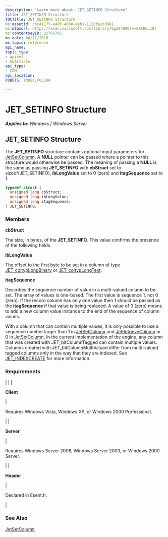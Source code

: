 ```yaml
---
description: "Learn more about: JET_SETINFO Structure"
title: JET_SETINFO Structure
TOCTitle: JET_SETINFO Structure
ms:assetid: cbc41175-e48f-46b0-aeb1-1120fa2cd981
ms:mtpsurl: https://msdn.microsoft.com/library/Gg294090(v=EXCHG.10)
ms:contentKeyID: 32765705
ms.date: 04/11/2016
ms.topic: reference
api_name: 
topic_type: 
- apiref
- kbArticle
api_type: 
- COM
api_location: 
ROBOTS: INDEX,FOLLOW

---
```


# JET_SETINFO Structure


_**Applies to:** Windows | Windows Server_

## JET_SETINFO Structure

The **JET_SETINFO** structure contains optional input parameters for [JetSetColumn](./jetsetcolumn-function.md). A **NULL** pointer can be passed where a pointer to this structure would otherwise be passed. The meaning of passing a **NULL** is the same as passing **JET_SETINFO** with **cbStruct** set to sizeof(JET_SETINFO), **ibLongValue** set to 0 (zero) and **itagSequence** set to 1.

```cpp
typedef struct {
  unsigned long cbStruct;
  unsigned long ibLongValue;
  unsigned long itagSequence;
} JET_SETINFO;
```

### Members

**cbStruct**

The size, in bytes, of the **JET_SETINFO**. This value confirms the presence of the following fields.

**ibLongValue**

The offset to the first byte to be set in a column of type [JET_coltypLongBinary](./jet-coltyp.md) or [JET_coltypLongText](./jet-coltyp.md).

**itagSequence**

Describes the sequence number of value in a multi-valued column to be set. The array of values is one-based. The first value is sequence 1, not 0 (zero). If the record column has only one value then 1 should be passed as the **itagSequence** if that value is being replaced. A value of 0 (zero) means to add a new column value instance to the end of the sequence of column values.

With a column that can contain multiple values, it is only possible to use a sequence number larger than 1 in [JetSetColumn](./jetsetcolumn-function.md) and [JetRetrieveColumn](./jetretrievecolumn-function.md) or 0 in [JetSetColumn](./jetsetcolumn-function.md). In the current implementation of the engine, any column that was created with JET_bitColumnTagged can contain multiple values. Columns created with JET_bitColumnMultiValued differ from multi-valued tagged columns only in the way that they are indexed. See [JET_INDEXCREATE](./jet-indexcreate-structure.md) for more information.

### Requirements


| 
|
| <p><strong>Client</strong></p> | <p>Requires Windows Vista, Windows XP, or Windows 2000 Professional.</p> | 
| <p><strong>Server</strong></p> | <p>Requires Windows Server 2008, Windows Server 2003, or Windows 2000 Server.</p> | 
| <p><strong>Header</strong></p> | <p>Declared in Esent.h.</p> | 



### See Also

[JetSetColumn](./jetsetcolumn-function.md)
